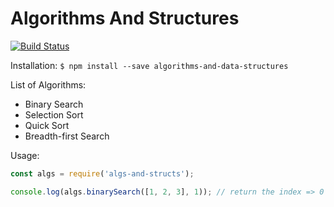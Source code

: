 # Algorithms And Structures

[![Build Status](https://travis-ci.org/vre2h/backend-boilerplate.svg?branch=master)](https://travis-ci.org/vre2h/backend-boilerplate)


Installation:
`$ npm install --save algorithms-and-data-structures`

List of Algorithms:
- Binary Search
- Selection Sort
- Quick Sort
- Breadth-first Search

Usage:
```javascript
const algs = require('algs-and-structs');

console.log(algs.binarySearch([1, 2, 3], 1)); // return the index => 0
```

